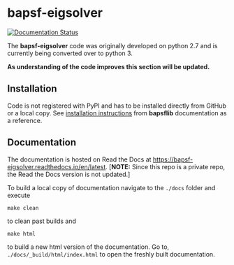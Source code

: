 # bapsf-eigsolver

<!-- [![PyPI](https://img.shields.io/pypi/v/bapsflib.svg)](https://pypi.org/project/bapsflib)
[![License](https://img.shields.io/badge/License-BSD-blue.svg)](./LICENSES/LICENSE.txt)
[![PyPI - Python Version](https://img.shields.io/pypi/pyversions/bapsflib.svg)](https://pypi.org/project/bapsflib)

[![Documentation Status](https://readthedocs.org/projects/bapsflib/badge/)](https://bapsflib.readthedocs.io/en/latest)
[![Build Status](https://img.shields.io/travis/BaPSF/bapsflib/master.svg?label=Travis%20CI)](https://travis-ci.org/BaPSF/bapsflib)
[![Build status](https://ci.appveyor.com/api/projects/status/kuia1r8iiqwiu2gg/branch/master?svg=true)](https://ci.appveyor.com/project/rocco8773/bapsflib/branch/master)
[![codecov](https://codecov.io/gh/BaPSF/bapsflib/branch/master/graph/badge.svg)](https://codecov.io/gh/BaPSF/bapsflib/branch/master)

[![h5py](https://img.shields.io/badge/powered%20by-h5py-%235e9ffa.svg)](https://www.h5py.org/)
-->
[![Documentation Status](https://readthedocs.org/projects/bapsf-eigsolver/badge/)](https://bapsf-eigsolver.readthedocs.io/en/latest)

The **bapsf-eigsolver** code was originally developed on python 2.7 and is 
currently being converted over to python 3.

**As understanding of the code improves this section will be updated.**



## Installation

Code is not registered with PyPI and has to be installed directly from GitHub
or a local copy.  See 
[installation instructions](https://bapsflib.readthedocs.io/en/latest/installation.html) 
from **bapsflib** documentation as a reference.

<!--
**bapsflib** is registered with [PyPI](https://pypi.org/) and can be 
installed with `pip` via

`pip install bapsflib`

To install from source look to installation instructions in 
documentation, 
[here](https://bapsflib.readthedocs.io/en/latest/installation.html).
-->

## Documentation

The documentation is hosted on Read the Docs at 
https://bapsf-eigsolver.readthedocs.io/en/latest. [**NOTE:** Since this repo
is a private repo, the Read the Docs version is not updated.]

To build a local copy of documentation navigate to the `./docs` folder and
execute 

`make clean`

to clean past builds and 

`make html`

to build a new html version of the documentation.  Go to, 
`./docs/_build/html/index.html` to open the freshly built documentation.